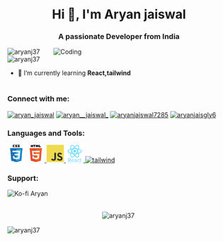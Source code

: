 <h1 align="center">Hi 👋, I'm Aryan jaiswal</h1>
<h3 align="center">A passionate Developer from India</h3>
<p><img align="left" src="https://github-readme-stats.vercel.app/api/top-langs?username=aryanj37&show_icons=true&locale=en&layout=compact" alt="aryanj37" /></p>


<img align="right" alt="Coding" width="400" src="https://cdni.iconscout.com/illustration/premium/thumb/coding-study-4024615-3328754.png">

<p align="left"> <img src="https://komarev.com/ghpvc/?username=aryanj37&label=Profile%20views&color=0e75b6&style=flat" alt="aryanj37" /> </p>

- 🌱 I’m currently learning **React,tailwind**
<h1>    </h1>

<h3 align="left">Connect with me:</h3>
<p align="left">
<a href="https://linkedin.com/in/aryan_jaiswal" target="blank"><img align="center" src="https://raw.githubusercontent.com/rahuldkjain/github-profile-readme-generator/master/src/images/icons/Social/linked-in-alt.svg" alt="aryan_jaiswal" height="30" width="40" /></a>
<a href="https://instagram.com/aryan__jaiswal_" target="blank"><img align="center" src="https://raw.githubusercontent.com/rahuldkjain/github-profile-readme-generator/master/src/images/icons/Social/instagram.svg" alt="aryan__jaiswal_" height="30" width="40" /></a>
<a href="https://www.leetcode.com/aryanjaiswal7285" target="blank"><img align="center" src="https://raw.githubusercontent.com/rahuldkjain/github-profile-readme-generator/master/src/images/icons/Social/leet-code.svg" alt="aryanjaiswal7285" height="30" width="40" /></a>
<a href="https://auth.geeksforgeeks.org/user/aryanjaisgly6" target="blank"><img align="center" src="https://raw.githubusercontent.com/rahuldkjain/github-profile-readme-generator/master/src/images/icons/Social/geeks-for-geeks.svg" alt="aryanjaisgly6" height="30" width="40" /></a>
</p>
<!--  <img src="https://www.vectorlogo.zone/logos/git-scm/git-scm-icon.svg" alt="git" width="40" height="40"/> -->

<h3 align="left">Languages and Tools:</h3>
<p align="left"> <a href="https://www.w3schools.com/css/" target="_blank" rel="noreferrer">  </a> <a href="https://git-scm.com/" target="_blank" rel="noreferrer"> </a> <img src="https://raw.githubusercontent.com/devicons/devicon/master/icons/css3/css3-original-wordmark.svg" alt="css3" width="40" height="40"/> <a href="https://www.w3.org/html/" target="_blank" rel="noreferrer"> <img src="https://raw.githubusercontent.com/devicons/devicon/master/icons/html5/html5-original-wordmark.svg" alt="html5" width="40" height="40"/> </a> <a href="https://developer.mozilla.org/en-US/docs/Web/JavaScript" target="_blank" rel="noreferrer"> <img src="https://raw.githubusercontent.com/devicons/devicon/master/icons/javascript/javascript-original.svg" alt="javascript" width="40" height="40"/> </a> <a href="https://reactjs.org/" target="_blank" rel="noreferrer"> <img src="https://raw.githubusercontent.com/devicons/devicon/master/icons/react/react-original-wordmark.svg" alt="react" width="40" height="40"/> </a> <a href="https://tailwindcss.com/" target="_blank" rel="noreferrer"> <img src="https://www.vectorlogo.zone/logos/tailwindcss/tailwindcss-icon.svg" alt="tailwind" width="40" height="40"/> </a> </p>

<h3 align="left">Support:</h3>
<p><a href="https://ko-fi.com/Ko-fi Aryan"> <img align="left" src="https://cdn.ko-fi.com/cdn/kofi3.png?v=3" height="50" width="210" alt="Ko-fi Aryan" /></a></p><br><br>


<p>&nbsp;<img align="center" src="https://github-readme-stats.vercel.app/api?username=aryanj37&show_icons=true&locale=en" alt="aryanj37" /></p>

<p><img align="center" src="https://github-readme-streak-stats.herokuapp.com/?user=aryanj37&" alt="aryanj37" /></p>



